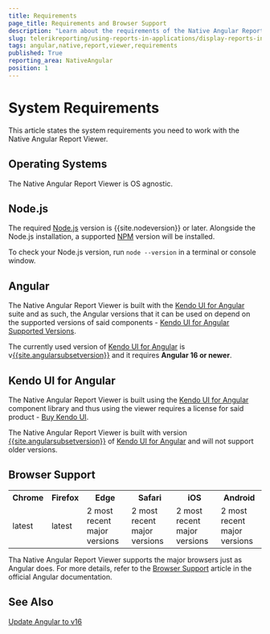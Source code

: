 ```yaml
---
title: Requirements
page_title: Requirements and Browser Support
description: "Learn about the requirements of the Native Angular Report Viewer dependencies - NodeJS, Angular and Kendo UI for Angular, plus the list of supported browsers."
slug: telerikreporting/using-reports-in-applications/display-reports-in-applications/web-application/native-angular-report-viewer/requirements
tags: angular,native,report,viewer,requirements
published: True
reporting_area: NativeAngular
position: 1
---
```


<style>
table {
	color: var(--text-secondary) !important;
	margin: auto;
}

table th:first-of-type {
	width: 10%;
}
table th:nth-of-type(2) {
	width: 10%;
}
table th:nth-of-type(3) {
	width: 20%;
}
table th:nth-of-type(4) {
	width: 20%;
}
table th:nth-of-type(5) {
	width: 20%;
}
table th:nth-of-type(6) {
	width: 20%;
}
</style>

# System Requirements

This article states the system requirements you need to work with the Native Angular Report Viewer.

## Operating Systems

The Native Angular Report Viewer is OS agnostic.

## Node.js

The required [Node.js](https://nodejs.org) version is {{site.nodeversion}} or later. Alongside the Node.js installation, a supported [NPM](https://www.npmjs.com/) version will be installed.

To check your Node.js version, run `node --version` in a terminal or console window.

## Angular

The Native Angular Report Viewer is built with the [Kendo UI for Angular](https://www.telerik.com/kendo-angular-ui) suite and as such, the Angular versions that it can be used on depend on the supported versions of said components - [Kendo UI for Angular Supported Versions](https://www.telerik.com/kendo-angular-ui/components/installation/requirements/#toc-angular).

The currently used version of [Kendo UI for Angular](https://www.telerik.com/kendo-angular-ui) is v[{{site.angularsubsetversion}}](https://www.telerik.com/kendo-angular-ui/components/changelogs/kendo-angular-ui/#v{{site.angularsubsetversion}}) and it requires **Angular 16 or newer**.

## Kendo UI for Angular

The Native Angular Report Viewer is built using the [Kendo UI for Angular](https://www.telerik.com/kendo-angular-ui) component library and thus using the viewer requires a license for said product - [Buy Kendo UI](https://www.telerik.com/purchase/kendo-ui).

The Native Angular Report Viewer is built with version [{{site.angularsubsetversion}}](https://www.telerik.com/kendo-angular-ui/components/changelogs/kendo-angular-ui/#v{{site.angularsubsetversion}}) of [Kendo UI for Angular](https://www.telerik.com/kendo-angular-ui) and will not support older versions.

## Browser Support

<table style="width:100%">
	<tr>
		<th>Chrome</th>
		<th>Firefox</th>
		<th>Edge</th>
		<th>Safari</th>
		<th>iOS</th>
		<th>Android</th>
	</tr>
	<tr>
		<td>latest</td>
		<td>latest</td>
		<td>2 most recent major versions</td>
		<td>2 most recent major versions</td>
		<td>2 most recent major versions</td>
		<td>2 most recent major versions</td>
	</tr>
</table>

Tha Native Angular Report Viewer supports the major browsers just as Angular does. For more details, refer to the [Browser Support](https://angular.dev/reference/versions#browser-support) article in the official Angular documentation.

## See Also

[Update Angular to v16](https://v17.angular.io/guide/update-to-version-16)
